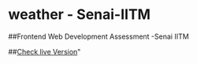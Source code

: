 # weather - Senai-IITM

##Frontend Web Development Assessment -Senai IITM

##<a href="https://h0ssamahmed.github.io/Weather-Senai-IITM">Check live Version</a>"
